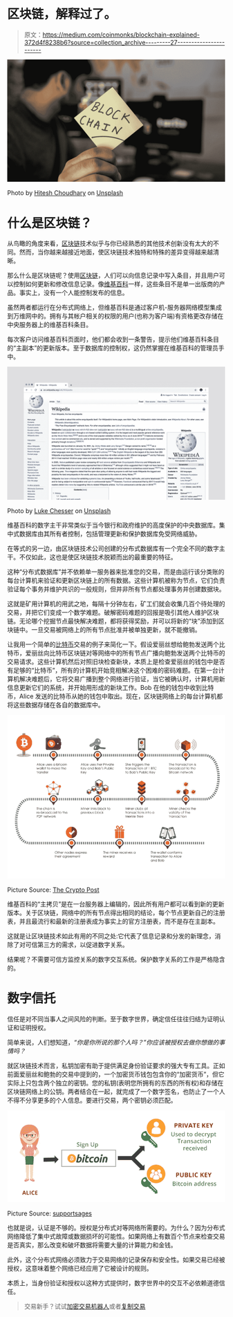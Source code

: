 # 区块链，解释过了。

> 原文：<https://medium.com/coinmonks/blockchain-explained-372d4f8238b6?source=collection_archive---------27----------------------->

![](img/a6a3f6155e2cb57feb9e389525dba645.png)

Photo by [Hitesh Choudhary](https://unsplash.com/@hiteshchoudhary?utm_source=medium&utm_medium=referral) on [Unsplash](https://unsplash.com?utm_source=medium&utm_medium=referral)

# 什么是区块链？

从鸟瞰的角度来看，[区块链](https://prominentcrypto.com/blockchain/)技术似乎与你已经熟悉的其他技术创新没有太大的不同。然而，当你越来越接近地面，使区块链技术独特和特殊的差异变得越来越清晰。

那么什么是区块链呢？使用[区块链](https://prominentcrypto.com/blockchain/)，人们可以向信息记录中写入条目，并且用户可以控制如何更新和修改信息记录。像[维基百科](https://wikipedia.com/)一样，这些条目不是单一出版商的产品。事实上，没有一个人能控制发布的信息。

虽然两者都运行在分布式网络上，但维基百科是通过客户机-服务器网络模型集成到万维网中的。拥有与其帐户相关的权限的用户(也称为客户端)有资格更改存储在中央服务器上的维基百科条目。

每次客户访问维基百科页面时，他们都会收到一条警告，提示他们维基百科条目的“主副本”的更新版本。至于数据库的控制权，这仍然掌握在维基百科的管理员手中。

![](img/c03e6ebe974125a79a43d5a996039f61.png)

Photo by [Luke Chesser](https://unsplash.com/@lukechesser?utm_source=medium&utm_medium=referral) on [Unsplash](https://unsplash.com?utm_source=medium&utm_medium=referral)

维基百科的数字主干非常类似于当今银行和政府维护的高度保护的中央数据库。集中式数据库由其所有者控制，包括管理更新和保护数据库免受网络威胁。

在等式的另一边，由区块链技术公司创建的分布式数据库有一个完全不同的数字主干。不仅如此，这也是使区块链技术脱颖而出的最重要的特征。

这种“分布式数据库”并不依赖单一服务器来批准您的交易，而是由运行该分类账的每台计算机来验证和更新区块链上的所有数据。这些计算机被称为节点，它们负责验证每个事务并维护共识的一般规则，但并非所有节点都处理事务并创建数据块。

这就是矿用计算机的用武之地，每隔十分钟左右，矿工们就会收集几百个待处理的交易，并把它们变成一个数学难题。破解密码难题的回报是吸引其他人维护区块链。无论哪个挖掘节点最快解决难题，都将获得奖励，并可以将新的“块”添加到区块链中。一旦交易被网络上的所有节点批准并被单独更新，就不能撤销。

让我用一个简单的[比特币](https://prominentcrypto.com/bitcoin/)交易的例子来简化一下。假设爱丽丝想给鲍勃发送两个比特币，爱丽丝向比特币区块链对等网络中的所有节点广播向鲍勃发送两个比特币的交易请求。这些计算机然后对照旧块检查新块，本质上是检查爱丽丝的钱包中是否有足够的“比特币”，所有的计算机开始竞相解决这个困难的密码难题。在第一台计算机解决难题后，它将交易广播到整个网络进行验证，当它被确认时，计算机用新信息更新它们的系统，并开始用形成的新块工作。Bob 在他的钱包中收到比特币，Alice 发送的比特币从她的钱包中取出。现在，区块链网络上的每台计算机都将这些数据存储在各自的数据库中。

![](img/2c5ba0ea9f30662bf599b1e5991fc418.png)

Picture Source: [The Crypto Post](https://the-crypto-post.com/blockchain-explanation-bitcoin-transaction/)

维基百科的“主拷贝”是在一台服务器上编辑的，因此所有用户都可以看到新的更新版本。关于区块链，网络中的所有节点得出相同的结论，每个节点更新自己的注册表，并且最流行和最新的注册表成为事实上的官方注册表，而不是存在主副本。

这就是让区块链技术如此有用的不同之处:它代表了信息记录和分发的新理念，消除了对可信第三方的需求，以促进数字关系。

结果呢？不需要可信方监控关系的数字交互系统。保护数字关系的工作是严格隐含的。

# **数字信托**

信任是对不同当事人之间风险的判断。至于数字世界，确定信任往往归结为证明认证和证明授权。

简单来说，人们想知道，*“你是你所说的那个人吗？”你应该被授权去做你想做的事情吗？*

就区块链技术而言，私钥加密有助于提供满足身份验证要求的强大专有工具。正如前面爱丽丝和鲍勃的交易中提到的，一个加密货币钱包包含你的“加密货币”，但它实际上只包含两个独立的密钥。您的私钥(表明您所拥有的东西的所有权)和存储在区块链网络上的公钥。两者结合在一起，就完成了一个数字签名，也防止了一个人不得不分享更多的个人信息。要进行交易，两个密钥必须匹配。

![](img/ff986fb7f4e726da84321d8973a1c648.png)

Picture Source: [supportsages](https://www.supportsages.com/bitcoin-introduction/)

也就是说，认证是不够的。授权是分布式对等网络所需要的。为什么？因为分布式网络降低了集中式故障或数据损坏的可能性。如果网络上有数百个节点来检查交易是否真实，那么改变和破坏数据将需要大量的计算能力和金钱。

此外，这个分布式网络必须致力于交易网络的记录保存和安全性。如果交易已经被授权，这意味着整个网络已经应用了它被设计的规则。

本质上，当身份验证和授权以这种方式提供时，数字世界中的交互不必依赖道德信任。

> 交易新手？试试[加密交易机器人](/coinmonks/crypto-trading-bot-c2ffce8acb2a)或者[复制交易](/coinmonks/top-10-crypto-copy-trading-platforms-for-beginners-d0c37c7d698c)